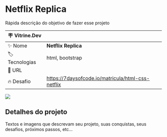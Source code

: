 # Netflix Replica

Rápida descrição do objetivo de fazer esse projeto

| :placard: Vitrine.Dev |     |
| -------------  | --- |
| :sparkles: Nome        | **Netflix Replica**
| :label: Tecnologias | html, bootstrap
| :rocket: URL         | 
| :fire: Desafio     | https://7daysofcode.io/matricula/html-css-netflix

<!-- Inserir imagem com a #vitrinedev ao final do link -->
![](https://imagizer.imageshack.com/img923/5457/ALf1tX.png#vitrinedev)

## Detalhes do projeto

Textos e imagens que descrevam seu projeto, suas conquistas, seus desafios, próximos passos, etc...
